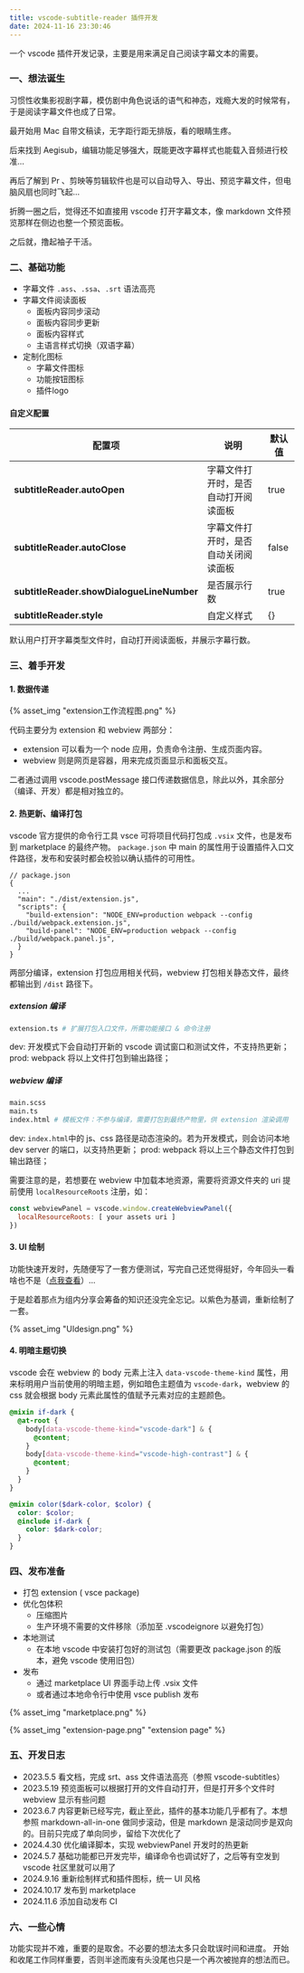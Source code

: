 ```yaml
---
title: vscode-subtitle-reader 插件开发
date: 2024-11-16 23:30:46
---
```

一个 vscode 插件开发记录，主要是用来满足自己阅读字幕文本的需要。

<!--more-->

### 一、想法诞生
习惯性收集影视剧字幕，模仿剧中角色说话的语气和神态，戏瘾大发的时候常有，于是阅读字幕文件也成了日常。

最开始用 Mac 自带文稿读，无字距行距无排版，看的眼睛生疼。

后来找到 Aegisub，编辑功能足够强大，既能更改字幕样式也能载入音频进行校准...

再后了解到 Pr 、剪映等剪辑软件也是可以自动导入、导出、预览字幕文件，但电脑风扇也同时飞起...

折腾一圈之后，觉得还不如直接用 vscode 打开字幕文本，像 markdown 文件预览那样在侧边也整一个预览面板。

之后就，撸起袖子干活。

### 二、基础功能
- 字幕文件 `.ass`、`.ssa`、`.srt` 语法高亮
- 字幕文件阅读面板
  - 面板内容同步滚动
  - 面板内容同步更新
  - 面板内容样式
  - 主语言样式切换（双语字幕）
- 定制化图标
  - 字幕文件图标
  - 功能按钮图标
  - 插件logo
#### 自定义配置
| 配置项 | 说明 | 默认值 |
| - | - | - | 
| __subtitleReader.autoOpen__ | 字幕文件打开时，是否自动打开阅读面板 | true |
| __subtitleReader.autoClose__ | 字幕文件打开时，是否自动关闭阅读面板 | false |
| __subtitleReader.showDialogueLineNumber__ | 是否展示行数 | true |
| __subtitleReader.style__ | 自定义样式 | {} |

默认用户打开字幕类型文件时，自动打开阅读面板，并展示字幕行数。

### 三、着手开发
#### 1. 数据传递
{% asset_img "extension工作流程图.png" %}

代码主要分为 extension 和 webview 两部分：
- extension 可以看为一个 node 应用，负责命令注册、生成页面内容。
- webview 则是网页是容器，用来完成页面显示和面板交互。

二者通过调用 vscode.postMessage 接口传递数据信息，除此以外，其余部分（编译、开发）都是相对独立的。
#### 2. 热更新、编译打包
vscode 官方提供的命令行工具 vsce 可将项目代码打包成 `.vsix` 文件，也是发布到 marketplace 的最终产物。
`package.json` 中 main 的属性用于设置插件入口文件路径，发布和安装时都会校验以确认插件的可用性。
```
// package.json
{
  ...
  "main": "./dist/extension.js",
  "scripts": {
    "build-extension": "NODE_ENV=production webpack --config ./build/webpack.extension.js",
    "build-panel": "NODE_ENV=production webpack --config ./build/webpack.panel.js",
  }
}

```
两部分编译，extension 打包应用相关代码，webview 打包相关静态文件，最终都输出到 `/dist` 路径下。

##### extension 编译
```sh
extension.ts # 扩展打包入口文件，所需功能接口 & 命令注册
```
dev: 开发模式下会自动打开新的 vscode 调试窗口和测试文件，不支持热更新；
prod: webpack 将以上文件打包到输出路径；

##### webview 编译
```sh
main.scss
main.ts
index.html # 模板文件：不参与编译，需要打包到最终产物里，供 extension 渲染调用
```
dev: `index.html`中的 js、css 路径是动态渲染的。若为开发模式，则会访问本地 dev server 的端口，以支持热更新；
prod: webpack 将以上三个静态文件打包到输出路径；

需要注意的是，若想要在 webview 中加载本地资源，需要将资源文件夹的 uri 提前使用 `localResourceRoots` 注册，如：
```js
const webviewPanel = vscode.window.createWebviewPanel({
  localResourceRoots: [ your assets uri ]
})
```

#### 3. UI 绘制
功能快速开发时，先随便写了一套方便测试，写完自己还觉得挺好，今年回头一看啥也不是（[点我查看](https://github.com/Kuro-P/vscode-subtitle-reader/blob/791a1a4262d02ba4ddeaa1ced9d19ff723c0279b/images/extension-screenshot.png)）...

于是趁着那点为组内分享会筹备的知识还没完全忘记。以紫色为基调，重新绘制了一套。

{% asset_img "UIdesign.png" %}

#### 4. 明暗主题切换
vscode 会在 webview 的 body 元素上注入 `data-vscode-theme-kind` 属性，用来标明用户当前使用的明暗主题，例如暗色主题值为 `vscode-dark`，webview 的 css 就会根据 body 元素此属性的值赋予元素对应的主题颜色。
```scss
@mixin if-dark {
  @at-root {
    body[data-vscode-theme-kind="vscode-dark"] & {
      @content;
    }
    body[data-vscode-theme-kind="vscode-high-contrast"] & {
      @content;
    }
  }
}

@mixin color($dark-color, $color) {
  color: $color;
  @include if-dark {
    color: $dark-color;
  }
}
```

### 四、发布准备
- 打包 extension ( vsce package)
- 优化包体积
  - 压缩图片
  - 生产环境不需要的文件移除（添加至 .vscodeignore 以避免打包）
- 本地测试
  - 在本地 vscode 中安装打包好的测试包（需要更改 package.json 的版本，避免 vscode 使用旧包）
- 发布
  - 通过 marketplace UI 界面手动上传 .vsix 文件
  - 或者通过本地命令行中使用 vsce publish 发布

{% asset_img "marketplace.png" %}

{% asset_img "extension-page.png" "extension page" %}

### 五、开发日志
- 2023.5.5 看文档，完成 srt、ass 文件语法高亮（参照 vscode-subtitles）
- 2023.5.19 预览面板可以根据打开的文件自动打开，但是打开多个文件时 webview 显示有些问题
- 2023.6.7 内容更新已经写完，截止至此，插件的基本功能几乎都有了。本想参照 markdown-all-in-one 做同步滚动，但是 markdown 是滚动同步是双向的。目前只完成了单向同步，留给下次优化了
- 2024.4.30 优化编译脚本，实现 webviewPanel 开发时的热更新
- 2024.5.7 基础功能都已开发完毕，编译命令也调试好了，之后等有空发到 vscode 社区里就可以用了
- 2024.9.16 重新绘制样式和插件图标，统一 UI 风格
- 2024.10.17 发布到 marketplace
- 2024.11.6 添加自动发布 CI

### 六、一些心情
功能实现并不难，重要的是取舍。不必要的想法太多只会耽误时间和进度。
开始和收尾工作同样重要，否则半途而废有头没尾也只是一个再次被抛弃的想法而已。
